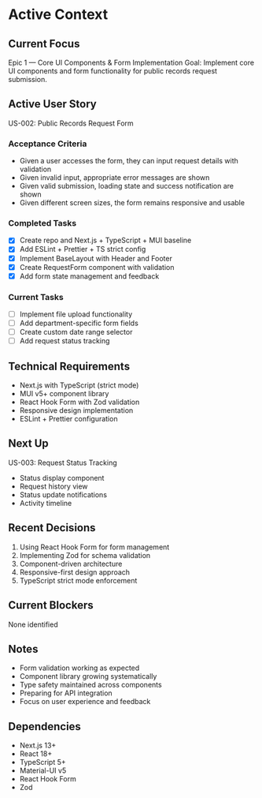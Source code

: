 # Active Context

## Current Focus
Epic 1 — Core UI Components & Form Implementation
Goal: Implement core UI components and form functionality for public records request submission.

## Active User Story
US-002: Public Records Request Form

### Acceptance Criteria
- Given a user accesses the form, they can input request details with validation
- Given invalid input, appropriate error messages are shown
- Given valid submission, loading state and success notification are shown
- Given different screen sizes, the form remains responsive and usable

### Completed Tasks
- [x] Create repo and Next.js + TypeScript + MUI baseline
- [x] Add ESLint + Prettier + TS strict config
- [x] Implement BaseLayout with Header and Footer
- [x] Create RequestForm component with validation
- [x] Add form state management and feedback

### Current Tasks
- [ ] Implement file upload functionality
- [ ] Add department-specific form fields
- [ ] Create custom date range selector
- [ ] Add request status tracking

## Technical Requirements
- Next.js with TypeScript (strict mode)
- MUI v5+ component library
- React Hook Form with Zod validation
- Responsive design implementation
- ESLint + Prettier configuration

## Next Up
US-003: Request Status Tracking
- Status display component
- Request history view
- Status update notifications
- Activity timeline

## Recent Decisions
1. Using React Hook Form for form management
2. Implementing Zod for schema validation
3. Component-driven architecture
4. Responsive-first design approach
5. TypeScript strict mode enforcement

## Current Blockers
None identified

## Notes
- Form validation working as expected
- Component library growing systematically
- Type safety maintained across components
- Preparing for API integration
- Focus on user experience and feedback

## Dependencies
- Next.js 13+
- React 18+
- TypeScript 5+
- Material-UI v5
- React Hook Form
- Zod
